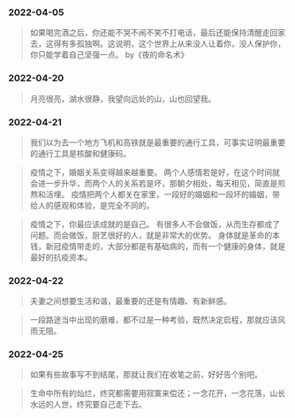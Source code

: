 ### 2022-04-05
>如果喝完酒之后，你还能不哭不闹不笑不打电话，最后还能保持清醒走回家去，这得有多孤独啊。这说明，这个世界上从来没人让着你，没人保护你，你只能学着自己坚强一点。
>by《夜的命名术》

### 2022-04-20
>月亮很亮，湖水很静，我望向远处的山，山也回望我。

### 2022-04-21
>我们以为去一个地方飞机和高铁就是最重要的通行工具，可事实证明最重要的通行工具是核酸和健康码。

>疫情之下，婚姻关系变得越来越重要。
>两个人感情若是好，在这个时间就会进一步升华，而两个人的关系若是坏，那朝夕相处，每天相见，简直是煎熬和活埋。
>疫情把两个人都关在家里，一段好的婚姻和一段坏的婚姻，带给人的感观和体验，是完全不同的。

>疫情之下，你最应该成就的是自己。
>有很多人不会做饭，从而生存都成了问题。而会做饭，厨艺很好的人，就是非常大的优势。
>身体就是革命的本钱，新冠疫情带走的，大部分都是有基础病的，而有一个健康的身体，就是最好的抗疫资本。

### 2022-04-22
>夫妻之间想要生活和谐，最重要的还是有情趣、有新鲜感。

>一段路途当中出现的磨难，都不过是一种考验，既然决定启程，那就应该风雨无阻。

### 2022-04-25
>如果有些故事写不到结尾，那就让我们在收笔之前，好好告个别吧。

>生命中所有的灿烂，终究都需要用寂寞来偿还；一念花开，一念花落，山长水远的人世，终究要自己走下去。
